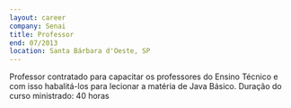 ```yaml
---
layout: career
company: Senai
title: Professor
end: 07/2013
location: Santa Bárbara d'Oeste, SP
---
```


Professor contratado para capacitar os professores do Ensino Técnico e com isso habalitá-los para lecionar a matéria de Java Básico.
Duração do curso ministrado: 40 horas
